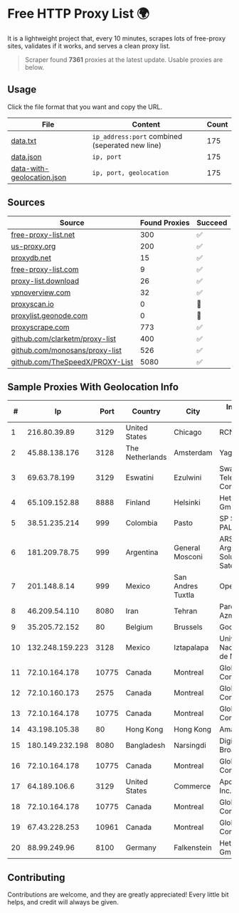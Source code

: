 
# Free HTTP Proxy List 🌍

It is a lightweight project that, every 10 minutes, scrapes lots of free-proxy sites, validates if it works, and serves a clean proxy list.


> Scraper found **7361** proxies at the latest update. Usable proxies are below.

## Usage

Click the file format that you want and copy the URL.


|File|Content|Count|
|----|-------|-----|
|[data.txt](https://raw.githubusercontent.com/themiralay/Proxy-List-World/master/data.txt)|`ip_address:port` combined (seperated new line)|175|
|[data.json](https://raw.githubusercontent.com/themiralay/Proxy-List-World/master/data.json)|`ip, port`|175|
|[data-with-geolocation.json](https://raw.githubusercontent.com/themiralay/Proxy-List-World/master/data-with-geolocation.json)|`ip, port, geolocation`|175|

## Sources

|Source|Found Proxies|Succeed|
|------|-------------|-------|
|[free-proxy-list.net](https://free-proxy-list.net)|300|✅|
|[us-proxy.org](https://www.us-proxy.org)|200|✅|
|[proxydb.net](http://proxydb.net)|15|✅|
|[free-proxy-list.com](https://free-proxy-list.com/?page=&port=&type%5B%5D=http&type%5B%5D=https&up_time=0&search=Search)|9|✅|
|[proxy-list.download](https://www.proxy-list.download/HTTP)|26|✅|
|[vpnoverview.com](https://vpnoverview.com/privacy/anonymous-browsing/free-proxy-servers)|32|✅|
|[proxyscan.io](https://www.proxyscan.io)|0|🚫|
|[proxylist.geonode.com](https://proxylist.geonode.com/api/proxy-list?limit=300&page=1&sort_by=lastChecked&sort_type=desc&protocols=http,https)|0|🚫|
|[proxyscrape.com](https://api.proxyscrape.com/v2/?request=displayproxies&protocol=http&timeout=10000&country=all&ssl=all&anonymity=all)|773|✅|
|[github.com/clarketm/proxy-list](https://raw.githubusercontent.com/clarketm/proxy-list/master/proxy-list-raw.txt)|400|✅|
|[github.com/monosans/proxy-list](https://raw.githubusercontent.com/monosans/proxy-list/main/proxies/http.txt)|526|✅|
|[github.com/TheSpeedX/PROXY-List](https://raw.githubusercontent.com/TheSpeedX/PROXY-List/master/http.txt)|5080|✅|


## Sample Proxies With Geolocation Info

|#|Ip|Port|Country|City|Internet Service Provider|
|-|--|----|-------|----|-------------------------|
|1|216.80.39.89|3129|United States|Chicago|RCN|
|2|45.88.138.176|3128|The Netherlands|Amsterdam|Yaglom Labs Ltd|
|3|69.63.78.199|3129|Eswatini|Ezulwini|Swaziland Posts & Telecommunications Corp.|
|4|65.109.152.88|8888|Finland|Helsinki|Hetzner Online GmbH|
|5|38.51.235.214|999|Colombia|Pasto|SP SISTEMAS PALACIOS LTDA|
|6|181.209.78.75|999|Argentina|General Mosconi|ARSAT - Empresa Argentina de Soluciones Satelitales S.A.|
|7|201.148.8.14|999|Mexico|San Andres Tuxtla|Operbes|
|8|46.209.54.110|8080|Iran|Tehran|Pardazeshgar Ray Azma Co. Ltd.|
|9|35.205.72.152|80|Belgium|Brussels|Google LLC|
|10|132.248.159.223|3128|Mexico|Iztapalapa|Universidad Nacional Autonoma de Mexico|
|11|72.10.164.178|10775|Canada|Montreal|GloboTech Communications|
|12|72.10.160.173|2575|Canada|Montreal|GloboTech Communications|
|13|72.10.164.178|10775|Canada|Montreal|GloboTech Communications|
|14|43.198.105.38|80|Hong Kong|Hong Kong|Amazon.com, Inc.|
|15|180.149.232.198|8080|Bangladesh|Narsingdi|Digi Jadoo Broadband Ltd|
|16|72.10.164.178|10775|Canada|Montreal|GloboTech Communications|
|17|64.189.106.6|3129|United States|Commerce|Apogee Telecom Inc.|
|18|72.10.164.178|10775|Canada|Montreal|GloboTech Communications|
|19|67.43.228.253|10961|Canada|Montreal|GloboTech Communications|
|20|88.99.249.96|8100|Germany|Falkenstein|Hetzner Online GmbH|



## Contributing

Contributions are welcome, and they are greatly appreciated! Every
little bit helps, and credit will always be given.

